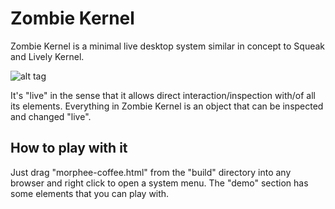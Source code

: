 Zombie Kernel
============

Zombie Kernel is a minimal live desktop system similar in concept to Squeak and Lively Kernel.

![alt tag](https://raw.github.com/davidedc/Zombie-Kernel/master/docs/other/imgs/ZombieKernelScreenshot5thSept2013.png)

It's "live" in the sense that it allows direct interaction/inspection with/of all its elements. Everything in Zombie Kernel is an object that can be inspected and changed "live".

How to play with it
-------------------
Just drag "morphee-coffee.html" from the "build" directory into any browser and right click to open a system menu. The "demo" section has some elements that you can play with.
